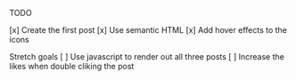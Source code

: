 TODO

[x] Create the first post
[x] Use semantic HTML
[x] Add hover effects to the icons

Stretch goals
[ ] Use javascript to render out all three posts
[ ] Increase the likes when double cliking the post

